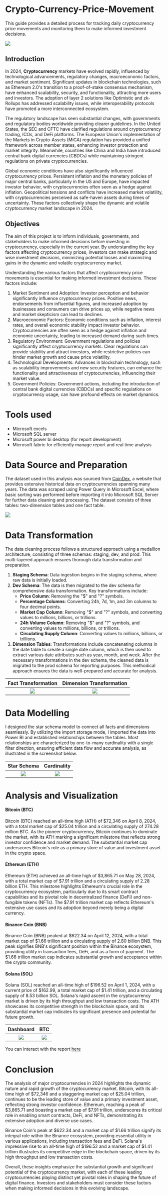 # Crypto-Currency-Price-Movement
This guide provides a detailed process for tracking daily cryptocurrency price movements and monitoring them to make informed investment decisions.

![](Introduction_page.jpg) 

## Introduction
In 2024, **Cryptocurrency** markets have evolved rapidly, influenced by technological advancements, regulatory changes, macroeconomic factors, and market sentiment. Significant updates in blockchain technologies, such as Ethereum 2.0's transition to a proof-of-stake consensus mechanism, have enhanced scalability, security, and functionality, attracting more users and investors. The adoption of layer 2 solutions like Optimistic and zk-Rollups has addressed scalability issues, while interoperability protocols have promoted a more interconnected ecosystem.

The regulatory landscape has seen substantial changes, with governments and regulatory bodies worldwide providing clearer guidelines. In the United States, the SEC and CFTC have clarified regulations around cryptocurrency trading, ICOs, and DeFi platforms. The European Union's implementation of the Markets in Crypto-Assets (MiCA) regulation has provided a unified framework across member states, enhancing investor protection and market integrity. Meanwhile, countries like China and India have introduced central bank digital currencies (CBDCs) while maintaining stringent regulations on private cryptocurrencies.

Global economic conditions have also significantly influenced cryptocurrency prices. Persistent inflation and the monetary policies of major central banks, particularly in the US and Europe, have impacted investor behavior, with cryptocurrencies often seen as a hedge against inflation. Geopolitical tensions and conflicts have increased market volatility, with cryptocurrencies perceived as safe-haven assets during times of uncertainty. These factors collectively shape the dynamic and volatile cryptocurrency market landscape in 2024.

## Objectives
The aim of this project is to inform individuals, governments, and stakeholders to make informed decisions before investing in cryptocurrency, especially in the current year. By understanding the key factors affecting cryptocurrency prices, investors can make strategic and wise investment decisions, minimizing potential losses and maximizing gains in the dynamic and volatile cryptocurrency market.

Understanding the various factors that affect cryptocurrency price movements is essential for making informed investment decisions. These factors include:
1.	Market Sentiment and Adoption: Investor perception and behavior significantly influence cryptocurrency prices. Positive news, endorsements from influential figures, and increased adoption by businesses and consumers can drive prices up, while negative news and market skepticism can lead to declines.
2.	Macroeconomic Factors: Economic conditions such as inflation, interest rates, and overall economic stability impact investor behavior. Cryptocurrencies are often seen as a hedge against inflation and economic uncertainty, leading to increased demand during such times.
3.	Regulatory Environment: Government regulations and policies significantly affect cryptocurrency markets. Clear regulations can provide stability and attract investors, while restrictive policies can hinder market growth and cause price volatility.
4.	Technological Developments: Advances in blockchain technology, such as scalability improvements and new security features, can enhance the functionality and attractiveness of cryptocurrencies, influencing their market value.
5.	Government Policies: Government actions, including the introduction of central bank digital currencies (CBDCs) and specific regulations on cryptocurrency usage, can have profound effects on market dynamics.

# Tools used 
- Microsoft excels
- Microsoft SQL server
- Microsoft power bi desktop (for report development)
- Microsoft fabric for efficiently manage report and real time analysis

# Data Source and Preparation
The dataset used in this analysis was sourced from [CoinDex](https://coincodex.com/), a website that provides extensive historical data on cryptocurrencies spanning many years. The data was scraped using Power Query in Microsoft Excel, where basic sorting was performed before importing it into Microsoft SQL Server for further data cleaning and processing. The dataset consists of three tables: two-dimension tables and one fact table.

![](dataset_source.JPG) 

# Data Transformation
The data cleaning process follows a structured approach using a medallion architecture, consisting of three schemas: staging, dev, and prod. This multi-layered approach ensures thorough data transformation and preparation.
1. **Staging Schema**: Data ingestion begins in the staging schema, where raw data is initially loaded.
2. **Dev Schema**: The data is then migrated to the dev schema for comprehensive data transformation. Key transformations include:
   - **Price Column**: Removing the "$" and "?" symbols.
   - **Percentage Columns**: Converting 24h, 7d, 1m, and 3m columns to four decimal points.
   - **Market Cap Column**: Removing "$" and "?" symbols, and converting values to millions, billions, or trillions.
   - **24h Volume Column**: Removing "$" and "?" symbols, and converting values to millions, billions, or trillions.
   - **Circulating Supply Column**: Converting values to millions, billions, or trillions.
3. **Dimension Tables**: Transformations include concatenating columns in the date table to create a single date column, which is then used to extract various date attributes such as year, month, and week.
After the necessary transformations in the dev schema, the cleaned data is migrated to the prod schema for reporting purposes. This methodical approach ensures the data is well-prepared and accurate for analysis.

Fact Transformation         |     Dimension Transformation 
:-------------------------: | :----------------------------------:
![](tranformation_1.JPG)    |  ![](transformation_2.JPG)

# Data Modelling
I designed the star schema model to connect all facts and dimensions seamlessly. By utilizing the import storage mode, I imported the data into Power BI and established relationships between the tables. Most relationships are characterized by one-to-many cardinality with a single filter direction, ensuring efficient data flow and accurate analysis, as illustrated in the screenshot below.

Star Schema                 |     Cardinality
:-------------------------: | :----------------------------------:
![](model_1.JPG)            |  ![](model_2.JPG)

# Analysis and Visualization

#### Bitcoin (BTC)
Bitcoin (BTC) reached an all-time high (ATH) of $72,346 on April 8, 2024, with a total market cap of $25.04 trillion and a circulating supply of 274.28 million BTC. As the pioneer cryptocurrency, Bitcoin continues to dominate the market, with its ATH marking a significant milestone that reflects strong investor confidence and market demand. The substantial market cap underscores Bitcoin's role as a primary store of value and investment asset in the crypto space.

#### Ethereum (ETH)
Ethereum (ETH) achieved an all-time high of $3,865.71 on May 28, 2024, with a total market cap of $7.91 trillion and a circulating supply of 2.28 billion ETH. This milestone highlights Ethereum's crucial role in the cryptocurrency ecosystem, particularly due to its smart contract capabilities and its pivotal role in decentralized finance (DeFi) and non-fungible tokens (NFTs). The $7.91 trillion market cap reflects Ethereum's extensive use cases and its adoption beyond merely being a digital currency.

#### Binance Coin (BNB)
Binance Coin (BNB) peaked at $622.34 on April 12, 2024, with a total market cap of $1.66 trillion and a circulating supply of 2.80 billion BNB. This peak signifies BNB's significant position within the Binance ecosystem, providing utility in transaction fees, DeFi, and as a form of payment. The $1.66 trillion market cap indicates substantial growth and acceptance within the crypto community.

#### Solana (SOL)
Solana (SOL) reached an all-time high of $196.52 on April 1, 2024, with a current price of $162.99, a total market cap of $1.41 trillion, and a circulating supply of 8.53 billion SOL. Solana's rapid ascent in the cryptocurrency market is driven by its high throughput and low transaction costs. The ATH showcases its competitive strength in the blockchain space, and its substantial market cap indicates its significant presence and potential for future growth.

Dashboard                   |     BTC 
:-------------------------: | :----------------------------------:
![](report_1.JPG)           |  ![](report_2.JPG)

You can interact with the report [here](https://app.powerbi.com/view?r=eyJrIjoiZjJkMmI2NWYtNmExYy00ODZhLWJiNDUtOWFhNjM2M2UyYWM2IiwidCI6IjQzOGFiNWNlLTljODEtNDI0Ni05Yjk4LTI5ZmY3YWQ3ZDBhOSJ9) 

# Conclusion

The analysis of major cryptocurrencies in 2024 highlights the dynamic nature and rapid growth of the cryptocurrency market. Bitcoin, with its all-time high of $72,346 and a staggering market cap of $25.04 trillion, continues to be the leading store of value and a primary investment asset, reflecting strong investor confidence. Ethereum, reaching a peak of $3,865.71 and boasting a market cap of $7.91 trillion, underscores its critical role in enabling smart contracts, DeFi, and NFTs, demonstrating its extensive adoption and diverse use cases.

Binance Coin's peak at $622.34 and a market cap of $1.66 trillion signify its integral role within the Binance ecosystem, providing essential utility in various applications, including transaction fees and DeFi. Solana's impressive rise to an all-time high of $196.52 and a market cap of $1.41 trillion illustrates its competitive edge in the blockchain space, driven by its high throughput and low transaction costs.

Overall, these insights emphasize the substantial growth and significant potential of the cryptocurrency market, with each of these leading cryptocurrencies playing distinct yet pivotal roles in shaping the future of digital finance. Investors and stakeholders must consider these factors when making informed decisions in this evolving landscape.






